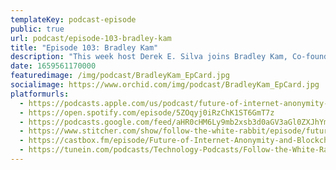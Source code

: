 ```yaml
---
templateKey: podcast-episode
public: true
url: podcast/episode-103-bradley-kam
title: "Episode 103: Bradley Kam"
description: "This week host Derek E. Silva joins Bradley Kam, Co-founder of Unstoppable Domains, which is building decentralized digital identities for the world. We go down the rabbit hole to dive into Bradley’s early days in crypto, Facebook’s data monopoly, how to stay anonymous on the blockchain, and the future of NFT domains."
date: 1659561170000
featuredimage: /img/podcast/BradleyKam_EpCard.jpg
socialimage: https://www.orchid.com/img/podcast/BradleyKam_EpCard.jpg
platformurls:
  - https://podcasts.apple.com/us/podcast/future-of-internet-anonymity-and-blockchain/id1516705670
  - https://open.spotify.com/episode/5ZOqyj0iRzChK1ST6GmT7z
  - https://podcasts.google.com/feed/aHR0cHM6Ly9mb2xsb3d0aGV3aGl0ZXJhYmJpdC5saWJzeW4uY29tL3Jzcw/episode/NmZkOWY3YTctM2ZjNS00MWEwLWJiMjctZDFiZDFmOWY0ZjY4?sa=X&ved=0CAcQkfYCahcKEwiIsJjOyqv5AhUAAAAAHQAAAAAQCg
  - https://www.stitcher.com/show/follow-the-white-rabbit/episode/future-of-internet-anonymity-and-blockchain-domains-with-bradley-kam-co-founder-of-unstoppable-domains-205475591
  - https://castbox.fm/episode/Future-of-Internet-Anonymity-and-Blockchain-Domains-with-Bradley-Kam%2C-Co-Founder-of-Unstoppable-Domains-id2954358-id519183783?country=us
  - https://tunein.com/podcasts/Technology-Podcasts/Follow-the-White-Rabbit-p1330281/?topicid=173977989
---
```

